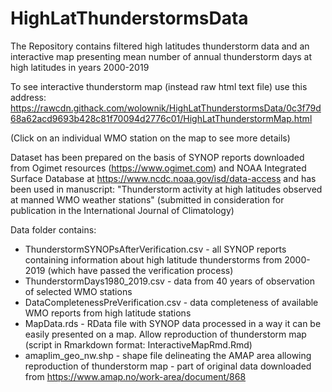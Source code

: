 # HighLatThunderstormsData
The Repository contains filtered high latitudes thunderstorm data and an interactive map presenting mean number of annual thunderstorm days at high latitudes in years 2000-2019

To see interactive thunderstorm map (instead raw html text file) use this address: https://rawcdn.githack.com/wolownik/HighLatThunderstormsData/0c3f79d68a62acd9693b428c81f70094d2776c01/HighLatThunderstormMap.html 

(Click on an individual WMO station on the map to see more details)

Dataset has been prepared on the basis of SYNOP reports downloaded from Ogimet resources (https://www.ogimet.com) and NOAA Integrated Surface Database at https://www.ncdc.noaa.gov/isd/data-access and has been used in manuscript: "Thunderstorm activity at high latitudes observed at manned WMO weather stations" (submitted in consideration for publication in the International Journal of Climatology)

Data folder contains:
- ThunderstormSYNOPsAfterVerification.csv - all SYNOP reports containing information about high latitude thunderstorms from 2000-2019 (which have passed the verification process)
- ThunderstormDays1980_2019.csv - data from 40 years of observation of selected WMO stations 
- DataCompletenessPreVerification.csv - data completeness of available WMO reports from high latitude stations
- MapData.rds - RData file with SYNOP data processed in a way it can be easily presented on a map. Allow reproduction of thunderstorm map (script in Rmarkdown format: InteractiveMapRmd.Rmd) 
- amaplim_geo_nw.shp - shape file delineating the AMAP area allowing reproduction of thunderstorm map - part of original data downloaded from https://www.amap.no/work-area/document/868 
